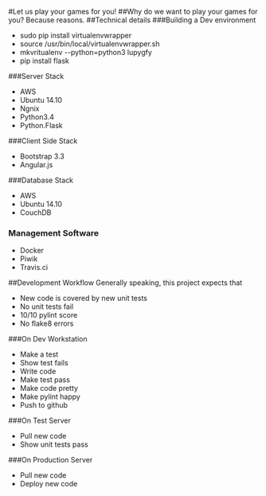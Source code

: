 #Let us play your games for you!
##Why do we want to play your games for you?
Because reasons.
##Technical details
 ###Building a Dev environment
* sudo pip install virtualenvwrapper
* source /usr/bin/local/virtualenvwrapper.sh
* mkvritualenv --python=python3 lupygfy
* pip install flask

###Server Stack
* AWS
* Ubuntu 14.10
* Ngnix 
* Python3.4
* Python.Flask

###Client Side Stack
* Bootstrap 3.3
* Angular.js

###Database Stack 
* AWS
* Ubuntu 14.10
* CouchDB

### Management Software
* Docker
* Piwik
* Travis.ci

##Development Workflow
Generally speaking, this project expects that
* New code is covered by new unit tests
* No unit tests fail
* 10/10 pylint score
* No flake8 errors

###On Dev Workstation
* Make a test
* Show test fails
* Write code
* Make test pass
* Make code pretty
* Make pylint happy
* Push to github

###On Test Server
* Pull new code
* Show unit tests pass

###On Production Server
* Pull new code
* Deploy new code
